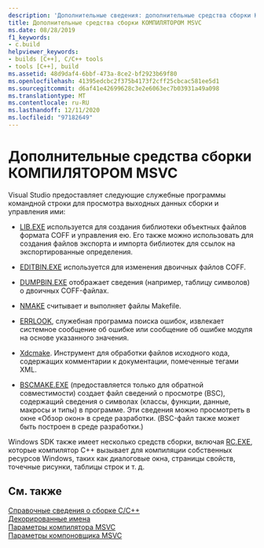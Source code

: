 ```yaml
---
description: 'Дополнительные сведения: дополнительные средства сборки КОМПИЛЯТОРОМ MSVC'
title: Дополнительные средства сборки КОМПИЛЯТОРОМ MSVC
ms.date: 08/28/2019
f1_keywords:
- c.build
helpviewer_keywords:
- builds [C++], C/C++ tools
- tools [C++], build
ms.assetid: 48d9daf4-6bbf-473a-8ce2-bf2923b69f80
ms.openlocfilehash: 41395edcbc2f375b4173f2cff25cbcac581ee5d1
ms.sourcegitcommit: d6af41e42699628c3e2e6063ec7b03931a49a098
ms.translationtype: MT
ms.contentlocale: ru-RU
ms.lasthandoff: 12/11/2020
ms.locfileid: "97182649"
---
```

# <a name="additional-msvc-build-tools"></a>Дополнительные средства сборки КОМПИЛЯТОРОМ MSVC

Visual Studio предоставляет следующие служебные программы командной строки для просмотра выходных данных сборки и управления ими:

- [LIB.EXE](lib-reference.md) используется для создания библиотеки объектных файлов формата COFF и управления ею. Его также можно использовать для создания файлов экспорта и импорта библиотек для ссылок на экспортированные определения.

- [EDITBIN.EXE](editbin-reference.md) используется для изменения двоичных файлов COFF.

- [DUMPBIN.EXE](dumpbin-reference.md) отображает сведения (например, таблицу символов) о двоичных COFF-файлах.

- [NMAKE](nmake-reference.md) считывает и выполняет файлы Makefile.

- [ERRLOOK](value-edit-control.md), служебная программа поиска ошибок, извлекает системное сообщение об ошибке или сообщение об ошибке модуля на основе указанного значения.

- [Xdcmake](xdcmake-reference.md). Инструмент для обработки файлов исходного кода, содержащих комментарии к документации, помеченные тегами XML.

- [BSCMAKE.EXE](bscmake-reference.md) (предоставляется только для обратной совместимости) создает файл сведений о просмотре (BSC), содержащий сведения о символах (классы, функции, данные, макросы и типы) в программе. Эти сведения можно просмотреть в окне «Обзор окон» в среде разработки. (BSC-файл также может быть построен в среде разработки.)

Windows SDK также имеет несколько средств сборки, включая [RC.EXE](/windows/win32/menurc/resource-compiler), которые компилятор C++ вызывает для компиляции собственных ресурсов Windows, таких как диалоговые окна, страницы свойств, точечные рисунки, таблицы строк и т. д.

## <a name="see-also"></a>См. также

[Справочные сведения о сборке C/C++](c-cpp-building-reference.md)<br/>
[Декорированные имена](decorated-names.md)<br/>
[Параметры компилятора MSVC](compiler-options.md)<br/>
[Параметры компоновщика MSVC](linker-options.md)

